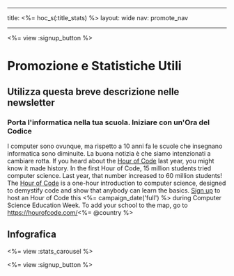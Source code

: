 * * *

title: <%= hoc_s(:title_stats) %> layout: wide nav: promote_nav

* * *

<%= view :signup_button %>

# Promozione e Statistiche Utili

## Utilizza questa breve descrizione nelle newsletter

### Porta l'informatica nella tua scuola. Iniziare con un'Ora del Codice

I computer sono ovunque, ma rispetto a 10 anni fa le scuole che insegnano informatica sono diminuite. La buona notizia è che siamo intenzionati a cambiare rotta. If you heard about the [Hour of Code](<%= resolve_url('/') %>) last year, you might know it made history. In the first Hour of Code, 15 million students tried computer science. Last year, that number increased to 60 million students! The [Hour of Code](<%= resolve_url('/') %>) is a one-hour introduction to computer science, designed to demystify code and show that anybody can learn the basics. [Sign up](<%= resolve_url('/') %>) to host an Hour of Code this <%= campaign_date('full') %> during Computer Science Education Week. To add your school to the map, go to https://hourofcode.com/<%= @country %>

## Infografica

<%= view :stats_carousel %>

<%= view :signup_button %>